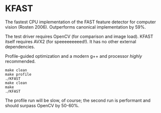 # KFAST
The fastest CPU implementation of the FAST feature detector for computer vision (Rosten 2006). Outperforms canonical implementation by 59%.

The test driver requires OpenCV (for comparison and image load). KFAST itself requires AVX2 (for speeeeeeeeed!). It has no other external dependencies.

Profile-guided optimization and a modern g++ and processor *highly* recommended.

    make clean
    make profile
    ./KFAST
    make clean
    make
    ./KFAST
    
The profile run will be slow, of course; the second run is performant and should surpass OpenCV by 50-60%.
